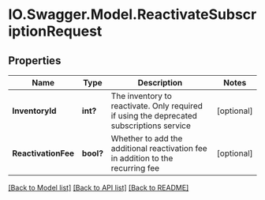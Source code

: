 # IO.Swagger.Model.ReactivateSubscriptionRequest
## Properties

Name | Type | Description | Notes
------------ | ------------- | ------------- | -------------
**InventoryId** | **int?** | The inventory to reactivate. Only required if using the deprecated subscriptions service | [optional] 
**ReactivationFee** | **bool?** | Whether to add the additional reactivation fee in addition to the recurring fee | [optional] 

[[Back to Model list]](../README.md#documentation-for-models) [[Back to API list]](../README.md#documentation-for-api-endpoints) [[Back to README]](../README.md)

